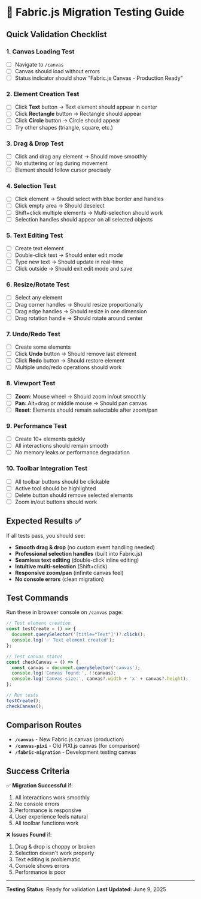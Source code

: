 # 🧪 Fabric.js Migration Testing Guide

## Quick Validation Checklist

### 1. **Canvas Loading Test**
- [ ] Navigate to `/canvas`
- [ ] Canvas should load without errors
- [ ] Status indicator should show "Fabric.js Canvas - Production Ready"

### 2. **Element Creation Test**
- [ ] Click **Text** button → Text element should appear in center
- [ ] Click **Rectangle** button → Rectangle should appear
- [ ] Click **Circle** button → Circle should appear
- [ ] Try other shapes (triangle, square, etc.)

### 3. **Drag & Drop Test**
- [ ] Click and drag any element → Should move smoothly
- [ ] No stuttering or lag during movement
- [ ] Element should follow cursor precisely

### 4. **Selection Test**
- [ ] Click element → Should select with blue border and handles
- [ ] Click empty area → Should deselect
- [ ] Shift+click multiple elements → Multi-selection should work
- [ ] Selection handles should appear on all selected objects

### 5. **Text Editing Test**
- [ ] Create text element
- [ ] Double-click text → Should enter edit mode
- [ ] Type new text → Should update in real-time
- [ ] Click outside → Should exit edit mode and save

### 6. **Resize/Rotate Test**
- [ ] Select any element
- [ ] Drag corner handles → Should resize proportionally
- [ ] Drag edge handles → Should resize in one dimension
- [ ] Drag rotation handle → Should rotate around center

### 7. **Undo/Redo Test**
- [ ] Create some elements
- [ ] Click **Undo** button → Should remove last element
- [ ] Click **Redo** button → Should restore element
- [ ] Multiple undo/redo operations should work

### 8. **Viewport Test**
- [ ] **Zoom**: Mouse wheel → Should zoom in/out smoothly
- [ ] **Pan**: Alt+drag or middle mouse → Should pan canvas
- [ ] **Reset**: Elements should remain selectable after zoom/pan

### 9. **Performance Test**
- [ ] Create 10+ elements quickly
- [ ] All interactions should remain smooth
- [ ] No memory leaks or performance degradation

### 10. **Toolbar Integration Test**
- [ ] All toolbar buttons should be clickable
- [ ] Active tool should be highlighted
- [ ] Delete button should remove selected elements
- [ ] Zoom in/out buttons should work

## Expected Results ✅

If all tests pass, you should see:
- **Smooth drag & drop** (no custom event handling needed)
- **Professional selection handles** (built into Fabric.js)
- **Seamless text editing** (double-click inline editing)
- **Intuitive multi-selection** (Shift+click)
- **Responsive zoom/pan** (infinite canvas feel)
- **No console errors** (clean migration)

## Test Commands

Run these in browser console on `/canvas` page:

```javascript
// Test element creation
const testCreate = () => {
  document.querySelector('[title="Text"]')?.click();
  console.log('✅ Text element created');
};

// Test canvas status
const checkCanvas = () => {
  const canvas = document.querySelector('canvas');
  console.log('Canvas found:', !!canvas);
  console.log('Canvas size:', canvas?.width + 'x' + canvas?.height);
};

// Run tests
testCreate();
checkCanvas();
```

## Comparison Routes

- **`/canvas`** - New Fabric.js canvas (production)
- **`/canvas-pixi`** - Old PIXI.js canvas (for comparison)
- **`/fabric-migration`** - Development testing canvas

## Success Criteria

✅ **Migration Successful** if:
1. All interactions work smoothly
2. No console errors
3. Performance is responsive
4. User experience feels natural
5. All toolbar functions work

❌ **Issues Found** if:
1. Drag & drop is choppy or broken
2. Selection doesn't work properly
3. Text editing is problematic
4. Console shows errors
5. Performance is poor

---

**Testing Status**: Ready for validation
**Last Updated**: June 9, 2025
